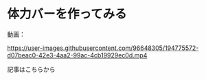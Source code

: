 # 体力バーを作ってみる
動画：  

https://user-images.githubusercontent.com/96648305/194775572-d07beac0-42e3-4aa2-99ac-4cb19929ec0d.mp4  

記事はこちらから  

